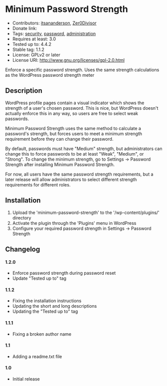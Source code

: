 Minimum Password Strength
=========================
* Contributors: [itsananderson](http://profiles.wordpress.org/itsananderson),
  [Zer0Divisor](http://profiles.wordpress.org/Zer0Divisor)
* Donate link: 
* Tags: [security](http://wordpress.org/extend/plugins/tags/security),
  [password](http://wordpress.org/extend/plugins/tags/password),
  [administration](http://wordpress.org/extend/plugins/tags/administration)
* Requires at least: 3.0
* Tested up to: 4.4.2
* Stable tag: 1.1.2
* License: GPLv2 or later
* License URI: http://www.gnu.org/licenses/gpl-2.0.html

Enforce a specific password strength. Uses the same strength calculations as the WordPress password strength meter

Description
-----------

WordPress profile pages contain a visual indicator which shows the strength of a user's chosen password. This is nice, but WordPress doesn't actually enforce this in any way, so users are free to select weak passwords.

Minimum Password Strength uses the same method to calculate a password's strength, but forces users to meet a minimum strength requirement before they can change their password.

By default, passwords must have "Medium" strength, but administrators can change this to force passwords to be at least "Weak", "Medium", or "Strong". To change the minimum strength, go to Settings -> Password Strength after installing Minimum Password Strength.

For now, all users have the same password strength requirements, but a later release will allow administrators to select different strength requirements for different roles.

Installation
------------

1. Upload the 'minimum-password-strength' to the '/wp-content/plugins/' directory
1. Activate the plugin through the 'Plugins' menu in WordPress
1. Configure your required password strength in Settings -> Password Strength

Changelog
---------

#### 1.2.0 ####
* Enforce password strength during password reset
* Update "Tested up to" tag

#### 1.1.2 ####
* Fixing the installation instructions
* Updating the short and long descriptions
* Updating the "Tested up to" tag

#### 1.1.1 ####
* Fixing a broken author name

#### 1.1 ####
* Adding a readme.txt file

#### 1.0 ####
* Initial release